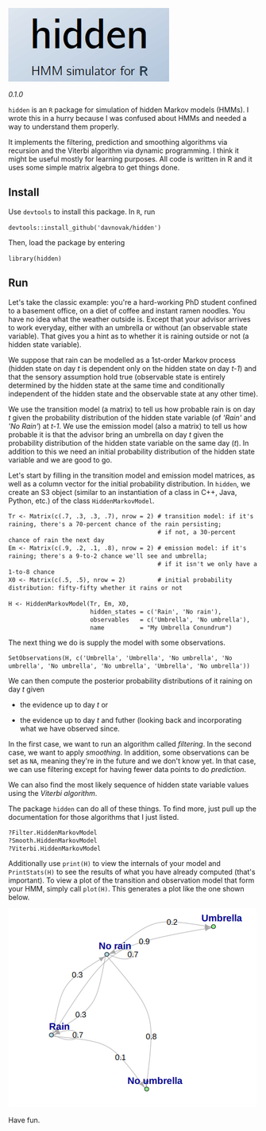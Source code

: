 ![hidden logo](logo.png)
 
*0.1.0*
 
`hidden` is an `R` package for simulation of hidden Markov models (HMMs).
I wrote this in a hurry because I was confused about HMMs and needed a way to understand them properly.

It implements the filtering, prediction and smoothing algorithms via recursion and the Viterbi algorithm via dynamic programming.
I think it might be useful mostly for learning purposes.
All code is written in R and it uses some simple matrix algebra to get things done.

## Install

Use `devtools` to install this package.
In `R`, run

``devtools::install_github('davnovak/hidden')``

Then, load the package by entering

``library(hidden)``

## Run

Let's take the classic example: you're a hard-working PhD student confined to a basement office, on a diet of coffee and instant ramen noodles.
You have no idea what the weather outside is.
Except that your advisor arrives to work everyday, either with an umbrella or without (an observable state variable).
That gives you a hint as to whether it is raining outside or not (a hidden state variable).

We suppose that rain can be modelled as a 1st-order Markov process (hidden state on day *t* is dependent only on the hidden state on day *t-1*) and that the sensory assumption hold true (observable state is entirely determined by the hidden state at the same time and conditionally independent of the hidden state and the observable state at any other time).

We use the transition model (a matrix) to tell us how probable rain is on day *t* given the probability distribution of the hidden state variable (of *'Rain'* and *'No Rain'*) at *t-1*.
We use the emission model (also a matrix) to tell us how probable it is that the advisor bring an umbrella on day *t* given the probability distribution of the hidden state variable on the same day (*t*).
In addition to this we need an initial probability distribution of the hidden state variable and we are good to go.

Let's start by filling in the transition model and emission model matrices, as well as a column vector for the initial probability distribution.
In `hidden`, we create an S3 object (similar to an instantiation of a class in C++, Java, Python, etc.) of the class `HiddenMarkovModel`.

```
Tr <- Matrix(c(.7, .3, .3, .7), nrow = 2) # transition model: if it's raining, there's a 70-percent chance of the rain persisting;
                                          # if not, a 30-percent chance of rain the next day
Em <- Matrix(c(.9, .2, .1, .8), nrow = 2) # emission model: if it's raining; there's a 9-to-2 chance we'll see and umbrella;
                                          # if it isn't we only have a 1-to-8 chance
X0 <- Matrix(c(.5, .5), nrow = 2)         # initial probability distribution: fifty-fifty whether it rains or not

H <- HiddenMarkovModel(Tr, Em, X0,
                       hidden_states = c('Rain', 'No rain'),
                       observables   = c('Umbrella', 'No umbrella'),
                       name          = "My Umbrella Conundrum")
```

The next thing we do is supply the model with some observations.

```
SetObservations(H, c('Umbrella', 'Umbrella', 'No umbrella', 'No umbrella', 'No umbrella', 'No umbrella', 'Umbrella', 'No umbrella'))
```

We can then compute the posterior probability distributions of it raining on day *t* given

* the evidence up to day *t* or

* the evidence up to day *t* and futher (looking back and incorporating what we have observed since.

In the first case, we want to run an algorithm called *filtering*.
In the second case, we want to apply *smoothing*.
In addition, some observations can be set as `NA`, meaning they're in the future and we don't know yet.
In that case, we can use filtering except for having fewer data points to do *prediction*.

We can also find the most likely sequence of hidden state variable values using the *Viterbi algorithm*.

The package `hidden` can do all of these things.
To find more, just pull up the documentation for those algorithms that I just listed.

```
?Filter.HiddenMarkovModel
?Smooth.HiddenMarkovModel
?Viterbi.HiddenMarkovModel
```

Additionally use `print(H)` to view the internals of your model and `PrintStats(H)` to see the results of what you have already computed (that's important).
To view a plot of the transition and observation model that form your HMM, simply call `plot(H)`.
This generates a plot like the one shown below.

![HMM plot](HMM_plot.png)

Have fun.



